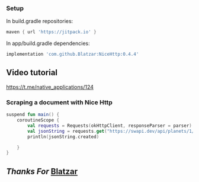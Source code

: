 
### Setup

In build.gradle repositories:

```groovy
maven { url 'https://jitpack.io' }
```

In app/build.gradle dependencies:

```groovy
implementation 'com.github.Blatzar:NiceHttp:0.4.4'
```

## Video tutorial 
https://t.me/native_applications/124

### Scraping a document with Nice Http

```kotlin
suspend fun main() {
    coroutineScope {
        val requests = Requests(okHttpClient, responseParser = parser)
        val jsonString = requests.get("https://swapi.dev/api/planets/1/").parsed<ParsedData>()
        println(jsonString.created)

    }
}

```
## _Thanks For_  [Blatzar](https://github.com/Blatzar)
